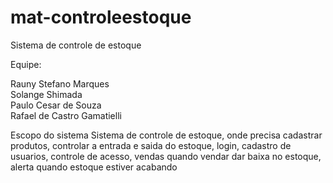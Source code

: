 # mat-controleestoque
Sistema de controle de estoque

Equipe: 

Rauny Stefano Marques
</br>
Solange Shimada
</br>
Paulo Cesar de Souza
</br>
Rafael de Castro Gamatielli

Escopo do sistema
Sistema de controle de estoque, onde precisa cadastrar produtos, controlar a entrada e saida do estoque, login, cadastro de usuarios, controle de acesso, vendas
quando vendar dar baixa no estoque, alerta quando estoque estiver acabando

